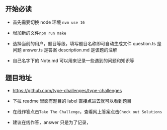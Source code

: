## 开始必读

- 首先需要切换 node 环境 `nvm use 16`

- 增加新的文件`npm run make`

- 选择当前的用户，题目等级，填写题目名称即可自动生成文件
  question.ts 是问题
  answer.ts 是答案
  description.md 是该题的注解

- 自己名字下的 Note.md 可以用来记录一些遇到的问题和知识等

## 题目地址

- https://github.com/type-challenges/type-challenges

- 下拉 readme 里面有题目的 label 直接点进去就可以看到题目

- 在线作答点击`Take The Challenge`，查看网上答案点击`Check out Solutions`

- 建议在线作答，answer 只是为了记录，
